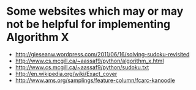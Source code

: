Some websites which may or may not be helpful for implementing Algorithm X
==========================================================================

* <http://gieseanw.wordpress.com/2011/06/16/solving-sudoku-revisited>
* <http://www.cs.mcgill.ca/~aassaf9/python/algorithm_x.html>
* <http://www.cs.mcgill.ca/~aassaf9/python/sudoku.txt>
* <http://en.wikipedia.org/wiki/Exact_cover>
* <http://www.ams.org/samplings/feature-column/fcarc-kanoodle>
